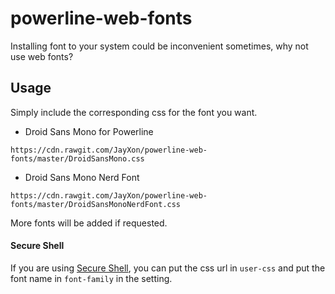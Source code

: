 # powerline-web-fonts

Installing font to your system could be inconvenient sometimes, why not use web fonts?

## Usage

Simply include the corresponding css for the font you want.

* Droid Sans Mono for Powerline
```
https://cdn.rawgit.com/JayXon/powerline-web-fonts/master/DroidSansMono.css
```

* Droid Sans Mono Nerd Font
```
https://cdn.rawgit.com/JayXon/powerline-web-fonts/master/DroidSansMonoNerdFont.css
```

More fonts will be added if requested.

#### Secure Shell

If you are using [Secure Shell](https://chrome.google.com/webstore/detail/secure-shell/pnhechapfaindjhompbnflcldabbghjo), you can put the css url in `user-css` and put the font name in `font-family` in the setting.
